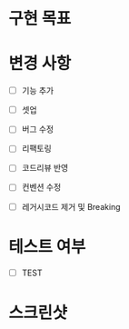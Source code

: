 <!--PR제목: #이슈번호-구현내용--!> 

<!---->


# 구현 목표
<!-- 이슈 번호 맵핑 & 간단한 요약.-->

# 변경 사항
<!--체크 또는 추가 / 해당되지않는 것은 지우기-->



- [ ] 기능 추가
- [ ] 셋업 
- [ ] 버그 수정
- [ ] 리팩토링
- [ ] 코드리뷰 반영
- [ ] 컨벤션 수정
- [ ] 레거시코드 제거 및 Breaking
    

<!--⬇ 변경사항을 자세히 작성. ⬇-->



# 테스트 여부
<!--테스트 통과 여부를 체크-->
- [ ] TEST 

# 스크린샷 
<!--필요한 경우 첨부-->
